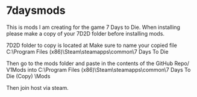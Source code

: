 # 7daysmods
This is mods I am creating for the game 7 Days to Die.
When installing please make a copy of your 7D2D folder before installing mods.

7D2D folder to copy is located at
Make sure to name your copied file
C:\Program Files (x86)\Steam\steamapps\common\7 Days To Die

Then go to the mods folder and paste in the contents of the GitHub Repo/ V1Mods into 
C:\Program Files (x86)\Steam\steamapps\common\7 Days To Die (Copy) \Mods

Then join host via steam.



